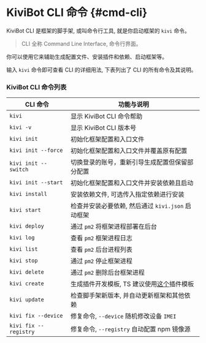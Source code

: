 # KiviBot CLI 命令 {#cmd-cli}

KiviBot CLI 是框架的脚手架, 或叫命令行工具, 就是你启动框架的 `kivi` 命令。

> CLI 全称 Command Line Interface, 命令行界面。

你可以使用它来辅助生成配置文件、安装插件和依赖、启动框架等。

输入 `kivi` 命令即可查看 CLI 的详细用法, 下表列出了 CLI 的所有命令及其说明。

### KiviBot CLI 命令列表

| CLI 命令              | 功能与说明                                        |
| --------------------- | ------------------------------------------------- |
| `kivi`                | 显示 KiviBot CLI 命令帮助                         |
| `kivi -v`             | 显示 KiviBot CLI 版本号                           |
| `kivi init`           | 初始化框架配置和入口文件                          |
| `kivi init --force`   | 初始化框架配置和入口文件并覆盖原有配置            |
| `kivi init --switch`  | 切换登录的账号，重新引导生成配置但保留部分配置    |
| `kivi init --start`   | 初始化框架配置和入口文件并安装依赖且启动          |
| `kivi install`        | 安装依赖文件, 可选传入指定依赖进行安装            |
| `kivi start`          | 检查并安装必要依赖, 然后通过 `kivi.json` 启动框架 |
| `kivi deploy`         | 通过 `pm2` 将框架进程部署在后台                   |
| `kivi log`            | 查看 `pm2` 框架进程日志                           |
| `kivi list`           | 查看 `pm2` 后台进程列表                           |
| `kivi stop`           | 通过 `pm2` 停止框架进程                           |
| `kivi delete`         | 通过 `pm2` 删除后台框架进程                       |
| `kivi create`         | 生成插件开发模板, TS 建议使用[这个][1]插件模板    |
| `kivi update`         | 检查脚手架新版本, 并自动更新框架和其他依赖        |
| `kivi fix --device`   | 修复命令, `--device` 随机修改设备 `IMEI`          |
| `kivi fix --registry` | 修复命令, `--registry` 自动配置 npm 镜像源        |

[1]: https://github.com/KiviBotLab/kivibot-plugin-template-ts
